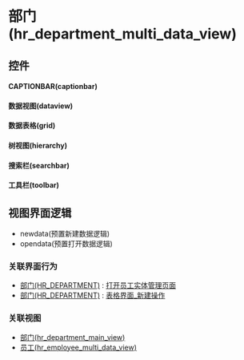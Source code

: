 # 部门(hr_department_multi_data_view)  <!-- {docsify-ignore-all} -->



## 控件
#### CAPTIONBAR(captionbar)
#### 数据视图(dataview)
#### 数据表格(grid)
#### 树视图(hierarchy)
#### 搜索栏(searchbar)
#### 工具栏(toolbar)

## 视图界面逻辑
  * newdata(预置新建数据逻辑)
  * opendata(预置打开数据逻辑)


### 关联界面行为
  * [部门(HR_DEPARTMENT)](module/hr/hr_department) : [打开员工实体管理页面](module/hr/hr_department#界面行为)
  * [部门(HR_DEPARTMENT)](module/hr/hr_department) : [表格界面_新建操作](module/hr/hr_department#界面行为)

### 关联视图
  * [部门(hr_department_main_view)](app/view/hr_department_main_view)
  * [员工(hr_employee_multi_data_view)](app/view/hr_employee_multi_data_view)

<script>
 const { createApp } = Vue
  createApp({
    data() {
      return {

      }
    }
  }).use(ElementPlus).mount('#app')
</script>